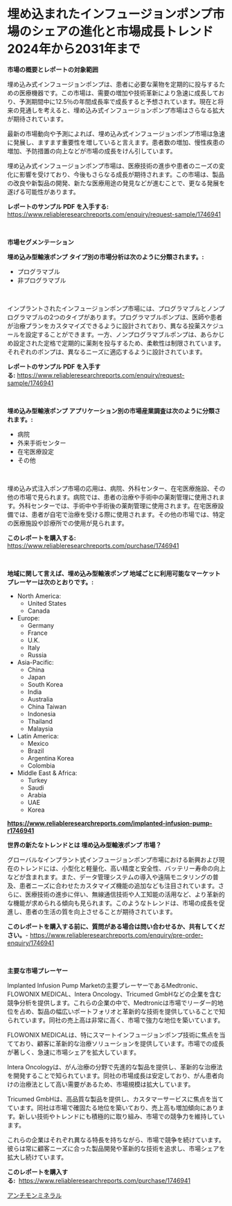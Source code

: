 <p><h1>埋め込まれたインフュージョンポンプ市場のシェアの進化と市場成長トレンド 2024年から2031年まで</h1></p><p><strong>市場の概要とレポートの対象範囲</strong></p>
<p><p>埋め込み式インフュージョンポンプは、患者に必要な薬物を定期的に投与するための医療機器です。この市場は、需要の増加や技術革新により急速に成長しており、予測期間中に12.5％の年間成長率で成長すると予想されています。現在と将来の見通しを考えると、埋め込み式インフュージョンポンプ市場はさらなる拡大が期待されています。</p><p>最新の市場動向や予測によれば、埋め込み式インフュージョンポンプ市場は急速に発展し、ますます重要性を増していると言えます。患者数の増加、慢性疾患の増加、予防措置の向上などが市場の成長をけん引しています。</p><p>埋め込み式インフュージョンポンプ市場は、医療技術の進歩や患者のニーズの変化に影響を受けており、今後もさらなる成長が期待されます。この市場は、製品の改良や新製品の開発、新たな医療用途の発見などが進むことで、更なる発展を遂げる可能性があります。</p></p>
<p><strong>レポートのサンプル PDF を入手する:</strong> <a href="https://www.reliableresearchreports.com/enquiry/request-sample/1746941">https://www.reliableresearchreports.com/enquiry/request-sample/1746941</a></p>
<p>&nbsp;</p>
<p><strong>市場セグメンテーション</strong></p>
<p><strong>埋め込み型輸液ポンプ タイプ別の市場分析は次のように分類されます。:</strong></p>
<p><ul><li>プログラマブル</li><li>非プログラマブル</li></ul></p>
<p>&nbsp;</p>
<p><p>インプラントされたインフュージョンポンプ市場には、プログラマブルとノンプログラマブルの2つのタイプがあります。プログラマブルポンプは、医師や患者が治療プランをカスタマイズできるように設計されており、異なる投薬スケジュールを設定することができます。一方、ノンプログラマブルポンプは、あらかじめ設定された定格で定期的に薬剤を投与するため、柔軟性は制限されています。それぞれのポンプは、異なるニーズに適応するように設計されています。</p></p>
<p><strong>レポートのサンプル PDF を入手する:</strong>&nbsp;<a href="https://www.reliableresearchreports.com/enquiry/request-sample/1746941">https://www.reliableresearchreports.com/enquiry/request-sample/1746941</a></p>
<p>&nbsp;</p>
<p><strong> 埋め込み型輸液ポンプ アプリケーション別の市場産業調査は次のように分類されます。:</strong></p>
<p><ul><li>病院</li><li>外来手術センター</li><li>在宅医療設定</li><li>その他</li></ul></p>
<p>&nbsp;</p>
<p><p>埋め込み式注入ポンプ市場の応用は、病院、外科センター、在宅医療施設、その他の市場で見られます。病院では、患者の治療や手術中の薬剤管理に使用されます。外科センターでは、手術中や手術後の薬剤管理に使用されます。在宅医療設備では、患者が自宅で治療を受ける際に使用されます。その他の市場では、特定の医療施設や診療所での使用が見られます。</p></p>
<p><strong>このレポートを購入する:</strong>&nbsp; <a href="https://www.reliableresearchreports.com/purchase/1746941">https://www.reliableresearchreports.com/purchase/1746941</a></p>
<p>&nbsp;</p>
<p><strong>地域に関して言えば、埋め込み型輸液ポンプ 地域ごとに利用可能なマーケットプレーヤーは次のとおりです。:</strong></p>
<p><ul>
    <li>
        North America:
        <ul>
            <li>United States</li>
            <li>Canada</li>
        </ul>
    </li>
    <li>
        Europe:
        <ul>
            <li>Germany</li>
            <li>France</li>
            <li>U.K.</li>
            <li>Italy</li>
            <li>Russia</li>
        </ul>
    </li>
    <li>
        Asia-Pacific:
        <ul>
            <li>China</li>
            <li>Japan</li>
            <li>South Korea</li>
            <li>India</li>
            <li>Australia</li>
            <li>China Taiwan</li>
            <li>Indonesia</li>
            <li>Thailand</li>
            <li>Malaysia</li>
        </ul>
    </li>
    <li>
        Latin America:
        <ul>
            <li>Mexico</li>
            <li>Brazil</li>
            <li>Argentina Korea</li>
            <li>Colombia</li>
        </ul>
    </li>
    <li>
        Middle East & Africa:
        <ul>
            <li>Turkey</li>
            <li>Saudi</li>
            <li>Arabia</li>
            <li>UAE</li>
            <li>Korea</li>
        </ul>
    </li>
    </ul></p>
<p><strong><a href="https://www.reliableresearchreports.com/implanted-infusion-pump-r1746941">https://www.reliableresearchreports.com/implanted-infusion-pump-r1746941</a></strong>&nbsp;</p>
<p><strong>世界の新たなトレンドとは 埋め込み型輸液ポンプ 市場？</strong></p>
<p><p>グローバルなインプラント式インフュージョンポンプ市場における新興および現在のトレンドには、小型化と軽量化、高い精度と安全性、バッテリー寿命の向上などが含まれます。また、データ管理システムの導入や遠隔モニタリングの普及、患者ニーズに合わせたカスタマイズ機能の追加なども注目されています。さらに、医療技術の進歩に伴い、無線通信技術や人工知能の活用など、より革新的な機能が求められる傾向も見られます。このようなトレンドは、市場の成長を促進し、患者の生活の質を向上させることが期待されています。</p></p>
<p><strong>このレポートを購入する前に、質問がある場合は問い合わせるか、共有してください。</strong>- <a href="https://www.reliableresearchreports.com/enquiry/pre-order-enquiry/1746941">https://www.reliableresearchreports.com/enquiry/pre-order-enquiry/1746941</a></p>
<p>&nbsp;</p>
<p><strong>主要な市場プレーヤー</strong></p>
<p><p>Implanted Infusion Pump Marketの主要プレーヤーであるMedtronic、FLOWONIX MEDICAL、Intera Oncology、Tricumed GmbHなどの企業を含む競争分析を提供します。これらの企業の中で、Medtronicは市場でリーダー的地位を占め、製品の幅広いポートフォリオと革新的な技術を提供していることで知られています。同社の売上高は非常に高く、市場で強力な地位を築いています。</p><p>FLOWONIX MEDICALは、特にスマートインフュージョンポンプ技術に焦点を当てており、顧客に革新的な治療ソリューションを提供しています。市場での成長が著しく、急速に市場シェアを拡大しています。</p><p>Intera Oncologyは、がん治療の分野で先進的な製品を提供し、革新的な治療法を開発することで知られています。同社の市場成長は安定しており、がん患者向けの治療法として高い需要があるため、市場規模は拡大しています。</p><p>Tricumed GmbHは、高品質な製品を提供し、カスタマーサービスに焦点を当てています。同社は市場で確固たる地位を築いており、売上高も増加傾向にあります。新しい技術やトレンドにも積極的に取り組み、市場での競争力を維持しています。</p><p>これらの企業はそれぞれ異なる特長を持ちながら、市場で競争を続けています。彼らは常に顧客ニーズに合った製品開発や革新的な技術を追求し、市場シェアを拡大し続けています。</p></p>
<p><strong>このレポートを購入する:</strong>&nbsp;&nbsp;<a href="https://www.reliableresearchreports.com/purchase/1746941">https://www.reliableresearchreports.com/purchase/1746941</a></p>
<p><p><a href="https://github.com/EstaSprer20231/Market-Research-Report-List-1/blob/main/678769124977.md">アンチモンミネラル</a></p></p>